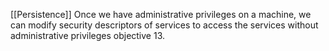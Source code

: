 [[Persistence]]
Once we have administrative privileges on a machine, we can modify security descriptors of services to access the services without administrative privileges
objective 13.
